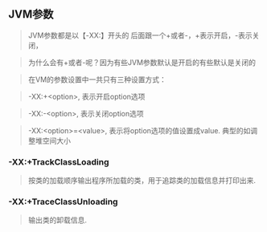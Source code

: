 ## JVM参数

> JVM参数都是以【-XX:】开头的 后面跟一个+或者-，+表示开启，-表示关闭，

> 为什么会有+或者-呢？因为有些JVM参数默认是开启的有些默认是关闭的

> 在VM的参数设置中一共只有三种设置方式：

> -XX:+\<option>, 表示开启option选项

> -XX:-\<option>, 表示关闭option选项

> -XX:\<option>=\<value>, 表示将option选项的值设置成value. 典型的如调整堆空间大小

### -XX:+TrackClassLoading
> 按类的加载顺序输出程序所加载的类，用于追踪类的加载信息并打印出来.

### -XX:+TraceClassUnloading
> 输出类的卸载信息.




















